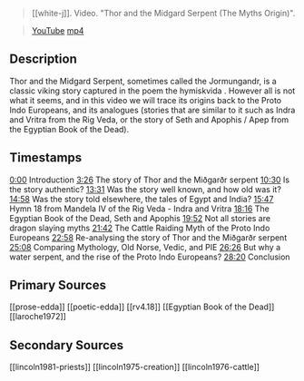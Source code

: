 > [[white-j]]. Video. "Thor and the Midgard Serpent (The Myths Origin)". 

> [YouTube](https://youtu.be/_DenLOVKDB0)
> [mp4](white-j2021-thor.mp4)


## Description
Thor and the Midgard Serpent, sometimes called the Jormungandr, is a classic viking story captured in the poem the hymiskvida . However all is not what it seems, and in this video we will trace its origins back to the Proto Indo Europeans, and its analogues (stories that are similar to it such as Indra and Vritra from the Rig Veda, or the story of Seth and Apophis / Apep from the Egyptian Book of the Dead). 

## Timestamps

[0:00](https://www.youtube.com/watch?v=_DenLOVKDB0&list=PLru2Z4KGjAVIOyMEKaYcgIUrdOBHhuoBe&index=12&t=0s) Introduction
[3:26](https://www.youtube.com/watch?v=_DenLOVKDB0&list=PLru2Z4KGjAVIOyMEKaYcgIUrdOBHhuoBe&index=12&t=206s) The story of Thor and the Miðgarðr serpent
[10:30](https://www.youtube.com/watch?v=_DenLOVKDB0&list=PLru2Z4KGjAVIOyMEKaYcgIUrdOBHhuoBe&index=12&t=630s) Is the story authentic? 
[13:31](https://www.youtube.com/watch?v=_DenLOVKDB0&list=PLru2Z4KGjAVIOyMEKaYcgIUrdOBHhuoBe&index=12&t=811s) Was the story well known, and how old was it?
[14:58](https://www.youtube.com/watch?v=_DenLOVKDB0&list=PLru2Z4KGjAVIOyMEKaYcgIUrdOBHhuoBe&index=12&t=898s) Was the story told elsewhere, the tales of Egypt and India?
[15:47](https://www.youtube.com/watch?v=_DenLOVKDB0&list=PLru2Z4KGjAVIOyMEKaYcgIUrdOBHhuoBe&index=12&t=947s) Hymn 18 from Mandela IV of the Rig Veda - Indra and Vritra
[18:16](https://www.youtube.com/watch?v=_DenLOVKDB0&list=PLru2Z4KGjAVIOyMEKaYcgIUrdOBHhuoBe&index=12&t=1096s) The Egyptian Book of the Dead, Seth and Apophis
[19:52](https://www.youtube.com/watch?v=_DenLOVKDB0&list=PLru2Z4KGjAVIOyMEKaYcgIUrdOBHhuoBe&index=12&t=1192s) Not all stories are dragon slaying myths
[21:42](https://www.youtube.com/watch?v=_DenLOVKDB0&list=PLru2Z4KGjAVIOyMEKaYcgIUrdOBHhuoBe&index=12&t=1302s) The Cattle Raiding Myth of the Proto Indo Europeans
[22:58](https://www.youtube.com/watch?v=_DenLOVKDB0&list=PLru2Z4KGjAVIOyMEKaYcgIUrdOBHhuoBe&index=12&t=1378s) Re-analysing the story of Thor and the Miðgarðr serpent
[25:08](https://www.youtube.com/watch?v=_DenLOVKDB0&list=PLru2Z4KGjAVIOyMEKaYcgIUrdOBHhuoBe&index=12&t=1508s) Comparing Mythology, Old Norse, Vedic, and PIE
[26:26](https://www.youtube.com/watch?v=_DenLOVKDB0&list=PLru2Z4KGjAVIOyMEKaYcgIUrdOBHhuoBe&index=12&t=1586s) But why a water serpent, and the rise of the Proto Indo Europeans?
[28:20](https://www.youtube.com/watch?v=_DenLOVKDB0&list=PLru2Z4KGjAVIOyMEKaYcgIUrdOBHhuoBe&index=12&t=1700s) Conclusion

## Primary Sources
[[prose-edda]]
[[poetic-edda]]
[[rv4.18]]
[[Egyptian Book of the Dead]] 
[[laroche1972]]

## Secondary Sources
[[lincoln1981-priests]]
[[lincoln1975-creation]]
[[lincoln1976-cattle]]